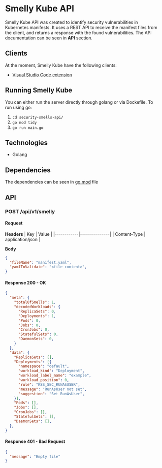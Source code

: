 # Smelly Kube API

Smelly Kube API was created to identify security vulnerabilities in Kubernetes manifests. It uses a REST API to receive the manifest files from the client, and returns a response with the found vulnerabilities. The API documentation can be seen in **API** section.

## Clients

At the moment, Smelly Kube have the following clients:
- [Visual Studio Code extension](https://github.com/VitorOriel/smelly-kube-vscode-plugin)

## Running Smelly Kube
You can either run the server directly through golang or via Dockefile. To run using go:
1. `cd security-smells-api/`
2. `go mod tidy`
3. `go run main.go`

## Technologies

- Golang

## Dependencies

The dependencies can be seen in [go.mod](security-smells-api/go.mod) file

## API
### POST /api/v1/smelly
#### Request
**Headers**
| Key        | Value         |
|------------|---------------|
| Content-Type | application/json |

**Body**
```json
{
  "fileName": "manifest.yaml",
  "yamlToValidate": "<file content>",
}
```

#### Response 200 - OK
```json
{
  "meta": {
    "totalOfSmells": 1,
    "decodedWorkloads": {
      "ReplicaSets": 0,
      "Deployments": 1,
      "Pods": 0,
      "Jobs": 0,
      "CronJobs": 0,
      "StatefulSets": 0,
      "DaemonSets": 0,
    }
  },
  "data": {
    "ReplicaSets": [],
    "Deployments": [{
      "namespace": "default",
      "workload_kind": "Deployment",
      "workload_label_name": "example",
      "workload_position": 0,
      "rule": "K8S_SEC_RUNASUSER",
      "message": "RunAsUser not set",
      "suggestion": "Set RunAsUser",
    }],
    "Pods": [],
    "Jobs": [],
    "CronJobs": [],
    "StatefulSets": [],
    "DaemonSets": [],
  },
}
```

#### Response 401 - Bad Request
```json
{
  "message": "Empty file"
}
```
